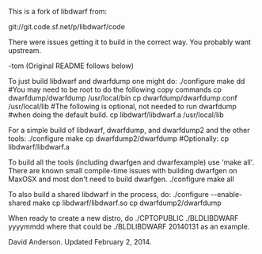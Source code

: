 This is a fork of libdwarf from:

  git://git.code.sf.net/p/libdwarf/code

There were issues getting it to build in the correct way.  You probably
want upstream.

-tom
(Original README follows below)

To just build libdwarf and dwarfdump one might do:
    ./configure
    make dd
    #You may need to be root to do the following copy commands
    cp dwarfdump/dwarfdump      /usr/local/bin
    cp dwarfdump/dwarfdump.conf /usr/local/lib
    #The following is optional, not needed to run dwarfdump
    #when doing the default build.
    cp libdwarf/libdwarf.a      /usr/local/lib

For a simple build of libdwarf, dwarfdump, and dwarfdump2 
and the other tools:
    ./configure
    make
    cp dwarfdump2/dwarfdump <somewhere>
    #Optionally: cp libdwarf/libdwarf.a <somewhere>

To build all the tools (including dwarfgen and 
dwarfexample) use 'make all'. There are known 
small compile-time issues with building dwarfgen on 
MaxOSX and most don't need to build dwarfgen.
    ./configure
    make all

To also build a shared libdwarf in the process, do:
    ./configure --enable-shared
    make
    cp libdwarf/libdwarf.so <somewhere>
    cp dwarfdump2/dwarfdump <somewhere>

When ready to create a new distro,
do
./CPTOPUBLIC
./BLDLIBDWARF yyyymmdd
where that could be
	./BLDLIBDWARF 20140131
as an example.

David Anderson.  Updated February 2, 2014.
